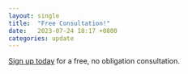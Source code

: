 ```yaml
---
layout: single
title:  "Free Consultation!"
date:   2023-07-24 18:17 +0800
categories: update
---
```

[Sign up today](https://forms.gle/WsBVSzgSTPhMQDW1A) for a free, no obligation consultation.